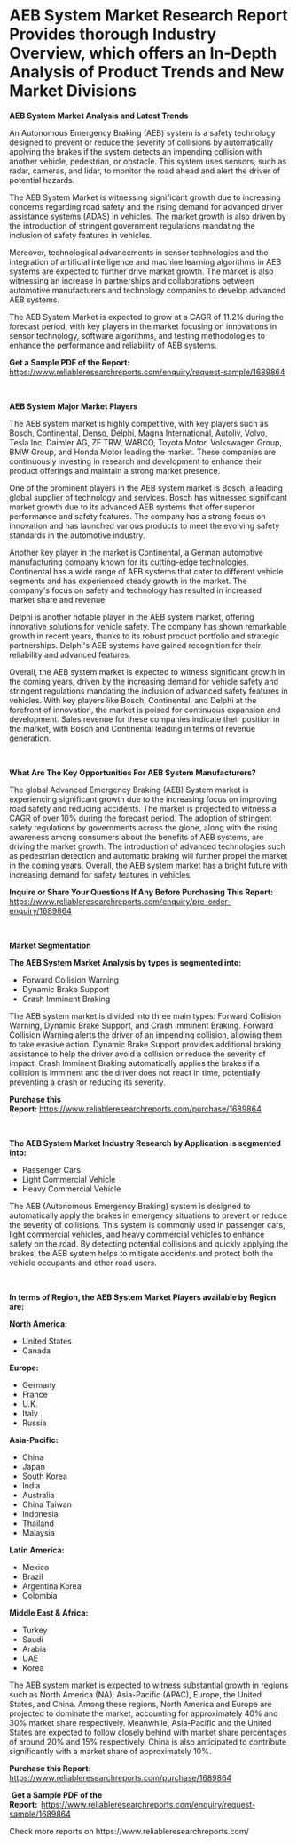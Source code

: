 <p><h1>AEB System Market Research Report Provides thorough Industry Overview, which offers an In-Depth Analysis of Product Trends and New Market Divisions</h1></p><p><strong>AEB System Market Analysis and Latest Trends</strong></p>
<p><p>An Autonomous Emergency Braking (AEB) system is a safety technology designed to prevent or reduce the severity of collisions by automatically applying the brakes if the system detects an impending collision with another vehicle, pedestrian, or obstacle. This system uses sensors, such as radar, cameras, and lidar, to monitor the road ahead and alert the driver of potential hazards.</p><p>The AEB System Market is witnessing significant growth due to increasing concerns regarding road safety and the rising demand for advanced driver assistance systems (ADAS) in vehicles. The market growth is also driven by the introduction of stringent government regulations mandating the inclusion of safety features in vehicles.</p><p>Moreover, technological advancements in sensor technologies and the integration of artificial intelligence and machine learning algorithms in AEB systems are expected to further drive market growth. The market is also witnessing an increase in partnerships and collaborations between automotive manufacturers and technology companies to develop advanced AEB systems.</p><p>The AEB System Market is expected to grow at a CAGR of 11.2% during the forecast period, with key players in the market focusing on innovations in sensor technology, software algorithms, and testing methodologies to enhance the performance and reliability of AEB systems.</p></p>
<p><strong>Get a Sample PDF of the Report:&nbsp;</strong> <a href="https://www.reliableresearchreports.com/enquiry/request-sample/1689864">https://www.reliableresearchreports.com/enquiry/request-sample/1689864</a></p>
<p>&nbsp;</p>
<p><strong>AEB System Major Market Players</strong></p>
<p><p>The AEB system market is highly competitive, with key players such as Bosch, Continental, Denso, Delphi, Magna International, Autoliv, Volvo, Tesla Inc, Daimler AG, ZF TRW, WABCO, Toyota Motor, Volkswagen Group, BMW Group, and Honda Motor leading the market. These companies are continuously investing in research and development to enhance their product offerings and maintain a strong market presence.</p><p>One of the prominent players in the AEB system market is Bosch, a leading global supplier of technology and services. Bosch has witnessed significant market growth due to its advanced AEB systems that offer superior performance and safety features. The company has a strong focus on innovation and has launched various products to meet the evolving safety standards in the automotive industry.</p><p>Another key player in the market is Continental, a German automotive manufacturing company known for its cutting-edge technologies. Continental has a wide range of AEB systems that cater to different vehicle segments and has experienced steady growth in the market. The company's focus on safety and technology has resulted in increased market share and revenue.</p><p>Delphi is another notable player in the AEB system market, offering innovative solutions for vehicle safety. The company has shown remarkable growth in recent years, thanks to its robust product portfolio and strategic partnerships. Delphi's AEB systems have gained recognition for their reliability and advanced features.</p><p>Overall, the AEB system market is expected to witness significant growth in the coming years, driven by the increasing demand for vehicle safety and stringent regulations mandating the inclusion of advanced safety features in vehicles. With key players like Bosch, Continental, and Delphi at the forefront of innovation, the market is poised for continuous expansion and development. Sales revenue for these companies indicate their position in the market, with Bosch and Continental leading in terms of revenue generation.</p></p>
<p>&nbsp;</p>
<p><strong>What Are The Key Opportunities For AEB System Manufacturers?</strong></p>
<p><p>The global Advanced Emergency Braking (AEB) System market is experiencing significant growth due to the increasing focus on improving road safety and reducing accidents. The market is projected to witness a CAGR of over 10% during the forecast period. The adoption of stringent safety regulations by governments across the globe, along with the rising awareness among consumers about the benefits of AEB systems, are driving the market growth. The introduction of advanced technologies such as pedestrian detection and automatic braking will further propel the market in the coming years. Overall, the AEB system market has a bright future with increasing demand for safety features in vehicles.</p></p>
<p><strong>Inquire or Share Your Questions If Any Before Purchasing This Report:</strong> <a href="https://www.reliableresearchreports.com/enquiry/pre-order-enquiry/1689864">https://www.reliableresearchreports.com/enquiry/pre-order-enquiry/1689864</a></p>
<p>&nbsp;</p>
<p><strong>Market Segmentation</strong></p>
<p><strong>The AEB System Market Analysis by types is segmented into:</strong></p>
<p><ul><li>Forward Collision Warning</li><li>Dynamic Brake Support</li><li>Crash Imminent Braking</li></ul></p>
<p><p>The AEB system market is divided into three main types: Forward Collision Warning, Dynamic Brake Support, and Crash Imminent Braking. Forward Collision Warning alerts the driver of an impending collision, allowing them to take evasive action. Dynamic Brake Support provides additional braking assistance to help the driver avoid a collision or reduce the severity of impact. Crash Imminent Braking automatically applies the brakes if a collision is imminent and the driver does not react in time, potentially preventing a crash or reducing its severity.</p></p>
<p><strong>Purchase this Report:&nbsp;</strong><a href="https://www.reliableresearchreports.com/purchase/1689864">https://www.reliableresearchreports.com/purchase/1689864</a></p>
<p>&nbsp;</p>
<p><strong>The AEB System Market Industry Research by Application is segmented into:</strong></p>
<p><ul><li>Passenger Cars</li><li>Light Commercial Vehicle</li><li>Heavy Commercial Vehicle</li></ul></p>
<p><p>The AEB (Autonomous Emergency Braking) system is designed to automatically apply the brakes in emergency situations to prevent or reduce the severity of collisions. This system is commonly used in passenger cars, light commercial vehicles, and heavy commercial vehicles to enhance safety on the road. By detecting potential collisions and quickly applying the brakes, the AEB system helps to mitigate accidents and protect both the vehicle occupants and other road users.</p></p>
<p>&nbsp;</p>
<p><strong>In terms of Region, the AEB System Market Players available by Region are:</strong></p>
<p>
    <p> <strong> North America: </strong>
        <ul>
            <li>United States</li>
            <li>Canada</li>
        </ul>
        </p> 
    <p> <strong> Europe: </strong>
        <ul>
            <li>Germany</li>
            <li>France</li>
            <li>U.K.</li>
            <li>Italy</li>
            <li>Russia</li>
        </ul>
        </p> 
    <p> <strong> Asia-Pacific: </strong>
        <ul>
            <li>China</li>
            <li>Japan</li>
            <li>South Korea</li>
            <li>India</li>
            <li>Australia</li>
            <li>China Taiwan</li>
            <li>Indonesia</li>
            <li>Thailand</li>
            <li>Malaysia</li>
        </ul>
        </p> 
    <p> <strong> Latin America: </strong>
        <ul>
            <li>Mexico</li>
            <li>Brazil</li>
            <li>Argentina Korea</li>
            <li>Colombia</li>
        </ul>
        </p> 
    <p> <strong> Middle East & Africa: </strong>
        <ul>
            <li>Turkey</li>
            <li>Saudi</li>
            <li>Arabia</li>
            <li>UAE</li>
            <li>Korea</li>
        </ul>
    </p>
    </p>
<p><p>The AEB system market is expected to witness substantial growth in regions such as North America (NA), Asia-Pacific (APAC), Europe, the United States, and China. Among these regions, North America and Europe are projected to dominate the market, accounting for approximately 40% and 30% market share respectively. Meanwhile, Asia-Pacific and the United States are expected to follow closely behind with market share percentages of around 20% and 15% respectively. China is also anticipated to contribute significantly with a market share of approximately 10%.</p></p>
<p><strong>Purchase this Report: </strong><a href="https://www.reliableresearchreports.com/purchase/1689864">https://www.reliableresearchreports.com/purchase/1689864</a></p>
<p>&nbsp;<strong>Get a Sample PDF of the Report:&nbsp;&nbsp;</strong><a href="https://www.reliableresearchreports.com/enquiry/request-sample/1689864">https://www.reliableresearchreports.com/enquiry/request-sample/1689864</a></p>
<p><strong></strong></p>
<p>Check more reports on https://www.reliableresearchreports.com/</p>